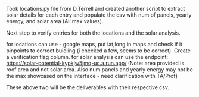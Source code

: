 Took locations.py file from D.Terrell and created another script to extract solar details for each entry and populate the csv with num of panels, yearly energy, and solar area (All max values).

Next step to verify entries for both the locations and the solar analysis.

for locations can use - google maps, put lat,long in maps and check if it pinpoints to correct buidling (i checked a few, seems to be correct). Create a verification flag column.
for solar analysis can use the endpoint: https://solar-potential-kypkjw5jmq-uc.a.run.app/ (Note: area provided is roof area and not solar area. Also num panels and yearly energy may not be the max showcased on the interface - need clarification with TA/Prof)

These above two will be the deliverables with their respective csv.
